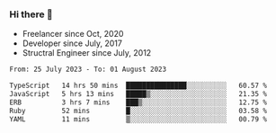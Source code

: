 ### Hi there 👋

- Freelancer since Oct, 2020
- Developer since July, 2017
- Structral Engineer since July, 2012

<!--START_SECTION:waka-->

```txt
From: 25 July 2023 - To: 01 August 2023

TypeScript   14 hrs 50 mins  ███████████████░░░░░░░░░░   60.57 %
JavaScript   5 hrs 13 mins   █████▒░░░░░░░░░░░░░░░░░░░   21.35 %
ERB          3 hrs 7 mins    ███▒░░░░░░░░░░░░░░░░░░░░░   12.75 %
Ruby         52 mins         █░░░░░░░░░░░░░░░░░░░░░░░░   03.58 %
YAML         11 mins         ▒░░░░░░░░░░░░░░░░░░░░░░░░   00.79 %
```

<!--END_SECTION:waka-->
